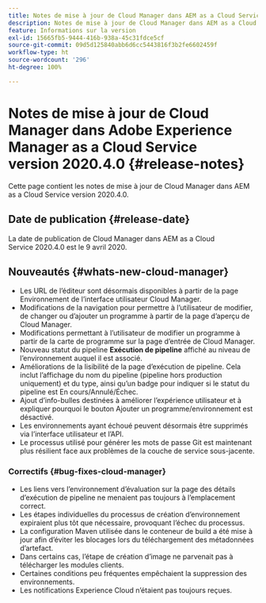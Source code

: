 ```yaml
---
title: Notes de mise à jour de Cloud Manager dans AEM as a Cloud Service version 2020.4.0
description: Notes de mise à jour de Cloud Manager dans AEM as a Cloud Service version 2020.4.0
feature: Informations sur la version
exl-id: 15665fb5-9444-416b-938a-45c31fdce5cf
source-git-commit: 09d5d125840abb6d6cc5443816f3b2fe6602459f
workflow-type: ht
source-wordcount: '296'
ht-degree: 100%

---
```


# Notes de mise à jour de Cloud Manager dans Adobe Experience Manager as a Cloud Service version 2020.4.0 {#release-notes}

Cette page contient les notes de mise à jour de Cloud Manager dans AEM as a Cloud Service version 2020.4.0.

## Date de publication {#release-date}

La date de publication de Cloud Manager dans AEM as a Cloud Service 2020.4.0 est le 9 avril 2020.

## Nouveautés {#whats-new-cloud-manager}

* Les URL de l’éditeur sont désormais disponibles à partir de la page Environnement de l’interface utilisateur Cloud Manager.
* Modifications de la navigation pour permettre à l’utilisateur de modifier, de changer ou d’ajouter un programme à partir de la page d’aperçu de Cloud Manager.
* Modifications permettant à l’utilisateur de modifier un programme à partir de la carte de programme sur la page d’entrée de Cloud Manager.
* Nouveau statut du pipeline **Exécution de pipeline** affiché au niveau de l’environnement auquel il est associé.
* Améliorations de la lisibilité de la page d’exécution de pipeline. Cela inclut l’affichage du nom du pipeline (pipeline hors production uniquement) et du type, ainsi qu’un badge pour indiquer si le statut du pipeline est En cours/Annulé/Échec.
* Ajout d’info-bulles destinées à améliorer l’expérience utilisateur et à expliquer pourquoi le bouton Ajouter un programme/environnement est désactivé.
* Les environnements ayant échoué peuvent désormais être supprimés via l’interface utilisateur et l’API.
* Le processus utilisé pour générer les mots de passe Git est maintenant plus résilient face aux problèmes de la couche de service sous-jacente.

### Correctifs {#bug-fixes-cloud-manager}

* Les liens vers l’environnement d’évaluation sur la page des détails d’exécution de pipeline ne menaient pas toujours à l’emplacement correct.
* Les étapes individuelles du processus de création d’environnement expiraient plus tôt que nécessaire, provoquant l’échec du processus.
* La configuration Maven utilisée dans le conteneur de build a été mise à jour afin d’éviter les blocages lors du téléchargement des métadonnées d’artefact.
* Dans certains cas, l’étape de création d’image ne parvenait pas à télécharger les modules clients.
* Certaines conditions peu fréquentes empêchaient la suppression des environnements.
* Les notifications Experience Cloud n’étaient pas toujours reçues.
